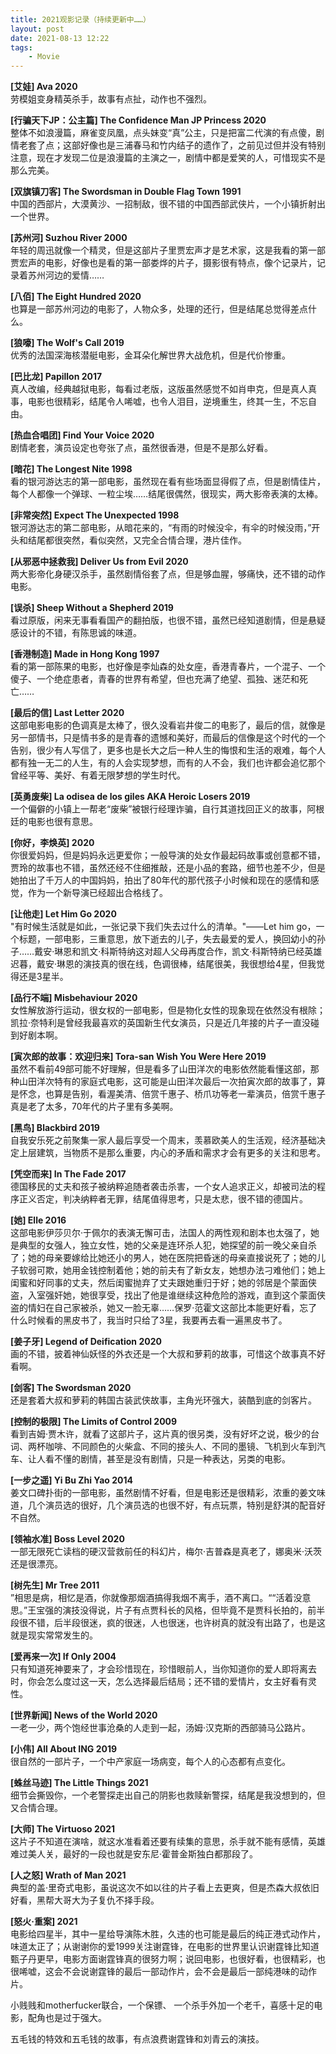 ```yaml
---
title: 2021观影记录（持续更新中……）
layout: post
date: 2021-08-13 12:22
tags: 
    - Movie
---
```


**[艾娃]  Ava 2020**  
劳模姐变身精英杀手，故事有点扯，动作也不强烈。

**[行骗天下JP：公主篇]  The Confidence Man JP Princess 2020**   
整体不如浪漫篇，麻雀变凤凰，点头妹变“真”公主，只是把富二代演的有点傻，剧情老套了点；这部好像也是三浦春马和竹内结子的遗作了，之前见过但并没有特别注意，现在才发现二位是浪漫篇的主演之一，剧情中都是爱笑的人，可惜现实不是那么完美。

**[双旗镇刀客]  The Swordsman in Double Flag Town 1991**  
中国的西部片，大漠黄沙、一招制敌，很不错的中国西部武侠片，一个小镇折射出一个世界。

**[苏州河] Suzhou River 2000**  
年轻的周迅就像一个精灵，但是这部片子里贾宏声才是艺术家，这是我看的第一部贾宏声的电影，好像也是看的第一部娄烨的片子，摄影很有特点，像个记录片，记录着苏州河边的爱情……

**[八佰]  The Eight Hundred 2020**  
也算是一部苏州河边的电影了，人物众多，处理的还行，但是结尾总觉得差点什么。

**[狼嚎]  The Wolf's Call 2019**  
优秀的法国深海核潜艇电影，金耳朵化解世界大战危机，但是代价惨重。

**[巴比龙]  Papillon 2017**  
真人改编，经典越狱电影，每看过老版，这版虽然感觉不如肖申克，但是真人真事，电影也很精彩，结尾令人唏嘘，也令人泪目，逆境重生，终其一生，不忘自由。

**[热血合唱团]  Find Your Voice 2020**  
剧情老套，演员设定也夸张了点，虽然很香港，但是不是那么好看。

**[暗花]  The Longest Nite 1998**  
看的银河游达志的第一部电影，虽然现在看有些场面显得假了点，但是剧情佳片，每个人都像一个弹球、一粒尘埃……结尾很偶然，很现实，两大影帝表演的太棒。

**[非常突然]  Expect The Unexpected 1998**  
银河游达志的第二部电影，从暗花来的，“有雨的时候没伞，有伞的时候没雨，”开头和结尾都很突然，看似突然，又完全合情合理，港片佳作。

**[从邪恶中拯救我]  Deliver Us from Evil 2020**  
两大影帝化身硬汉杀手，虽然剧情俗套了点，但是够血腥，够痛快，还不错的动作电影。

**[误杀]  Sheep Without a Shepherd 2019**  
看过原版，闲来无事看看国产的翻拍版，也很不错，虽然已经知道剧情，但是悬疑感设计的不错，有陈思诚的味道。

**[香港制造]  Made in Hong Kong 1997**  
看的第一部陈果的电影，也好像是李灿森的处女座，香港青春片，一个混子、一个傻子、一个绝症患者，青春的世界有希望，但也充满了绝望、孤独、迷茫和死亡……

**[最后的信]  Last Letter 2020**  
这部电影电影的色调真是太棒了，很久没看岩井俊二的电影了，最后的信，就像是另一部情书，只是情书多的是青春的遗憾和美好，而最后的信像是这个时代的一个告别，很少有人写信了，更多也是长大之后一种人生的悔恨和生活的艰难，每个人都有独一无二的人生，有的人会实现梦想，而有的人不会，我们也许都会追忆那个曾经平等、美好、有着无限梦想的学生时代。

**[英勇废柴] La odisea de los giles AKA Heroic Losers 2019**  
一个偏僻的小镇上一帮老“废柴”被银行经理诈骗，自行其道找回正义的故事，阿根廷的电影也很有意思。

**[你好，李焕英] 2020**  
你很爱妈妈，但是妈妈永远更爱你；一般导演的处女作最起码故事或创意都不错，贾玲的故事也不错，虽然还经不住细推敲，还是小品的套路，细节也差不少，但是她拍出了千万人的中国妈妈，拍出了80年代的那代孩子小时候和现在的感情和感觉，作为一个新导演已经超出合格线了。

**[让他走]  Let Him Go 2020**   
"有时候生活就是如此，一张记录下我们失去过什么的清单。"——Let him go，一个标题，一部电影，三重意思，放下逝去的儿子，失去最爱的爱人，换回幼小的孙子……戴安·琳恩和凯文·科斯特纳这对超人父母再度合作，凯文·科斯特纳已经英雄迟暮，戴安·琳恩的演技真的很在线，色调很棒，结尾很美，我很想给4星，但我觉得还是3星半。

**[品行不端]  Misbehaviour 2020**  
女性解放游行运动，很女权的一部电影，但是物化女性的现象现在依然没有根除；凯拉·奈特利是曾经我最喜欢的英国新生代女演员，只是近几年接的片子一直没碰到好剧本啊。

**[寅次郎的故事：欢迎归来]  Tora-san Wish You Were Here 2019**  
虽然不看前49部可能不好理解，但是看多了山田洋次的电影依然能看懂这部，那种山田洋次特有的家庭式电影，这可能是山田洋次最后一次拍寅次郎的故事了，算是怀念，也算是告别，看渥美清、倍赏千惠子、桥爪功等老一辈演员，倍赏千惠子真是老了太多，70年代的片子里有多美啊。

**[黑鸟]  Blackbird 2019**  
自我安乐死之前聚集一家人最后享受一个周末，羡慕欧美人的生活观，经济基础决定上层建筑，当物质不是那么重要，内心的矛盾和需求才会有更多的关注和思考。

**[凭空而来]  In The Fade 2017**  
德国移民的丈夫和孩子被纳粹追随者袭击杀害，一个女人追求正义，却被司法的程序正义否定，判决纳粹者无罪，结尾值得思考，只是太悲，很不错的德国片。

**[她]  Elle 2016**  
这部电影伊莎贝尔·于佩尔的表演无懈可击，法国人的两性观和剧本也太强了，她是典型的女强人，独立女性，她的父亲是连环杀人犯，她探望的前一晚父亲自杀了；她的母亲要嫁给比她还小的男人，她在医院把昏迷的母亲直接说死了；她的儿子软弱可欺，她用金钱控制着他；她的前夫有了新女友，她想办法刁难他们；她上闺蜜和好同事的丈夫，然后闺蜜抛弃了丈夫跟她重归于好；她的邻居是个蒙面侠盗，入室强奸她，她很享受，找出了他是谁继续这种危险的游戏，直到这个蒙面侠盗的情妇在自己家被杀，她又一脸无辜……保罗·范霍文这部比本能更好看，忘了什么时候看的黑皮书了，我当时只给了3星，我要再去看一遍黑皮书了。

**[姜子牙]  Legend of Deification 2020**  
画的不错，披着神仙妖怪的外衣还是一个大叔和萝莉的故事，可惜这个故事真不好看啊。

**[剑客]  The Swordsman 2020**  
还是套着大叔和萝莉的韩国古装武侠故事，主角光环强大，装酷到底的剑客片。

**[控制的极限]  The Limits of Control 2009**  
看到吉姆·贾木许，就看了这部片子，这片真的很另类，没有好坏之说，极少的台词、两杯咖啡、不同颜色的火柴盒、不同的接头人、不同的墨镜、飞机到火车到汽车、让人看不懂的剧情，甚至是没有剧情，只是一种表达，另类的电影。

**[一步之遥]  Yi Bu Zhi Yao 2014**  
姜文口碑扑街的一部电影，虽然剧情不好看，但是电影还是很精彩，浓重的姜文味道，几个演员选的很好，几个演员选的也很不好，有点玩票，特别是舒淇的配音好不自然。

**[领袖水准]  Boss Level 2020**  
一部无限死亡读档的硬汉营救前任的科幻片，梅尔·吉普森是真老了，娜奥米·沃茨还是很漂亮。

**[树先生]  Mr  Tree 2011**  
”相思是病，相忆是酒，你就像那烟酒搞得我烟不离手，酒不离口。““活着没意思。”王宝强的演技没得说，片子有点贾科长的风格，但毕竟不是贾科长拍的，前半段很不错，后半段很迷，疯的很迷，人也很迷，也许树真的就没有出路了，也是这就是现实常常发生的。

**[爱再来一次] If Only 2004**  
只有知道死神要来了，才会珍惜现在，珍惜眼前人，当你知道你的爱人即将离去时，你会怎么度过这一天，怎么选择最后结局；还不错的爱情片，女主好看有灵性。

**[世界新闻] News of the World 2020**  
一老一少，两个饱经世事沧桑的人走到一起，汤姆·汉克斯的西部骑马公路片。

**[小伟] All About ING 2019**  
很自然的一部片子，一个中产家庭一场病变，每个人的心态都有点变化。

**[蛛丝马迹]  The Little Things 2021**  
细节会撕毁你，一个老警探走出自己的阴影也救赎新警探，结尾是我没想到的，但又合情合理。

**[大师]  The Virtuoso 2021**  
这片子不知道在演啥，就这水准看着还要有续集的意思，杀手就不能有感情，英雄难过美人关，最好的一段也就是安东尼·霍普金斯独白都那段了。

**[人之怒]  Wrath of Man 2021**  
典型的盖·里奇式电影，虽说这次不如以往的片子看上去更爽，但是杰森大叔依旧好看，黑帮大哥大为子复仇不择手段。

**[怒火·重案] 2021**  
电影给四星半，其中一星给导演陈木胜，久违的也可能是最后的纯正港式动作片，味道太正了；从谢谢你的爱1999关注谢霆锋，在电影的世界里认识谢霆锋比知道甄子丹更早，电影方面谢霆锋真的很努力啊；说回电影，也很好看，也很精彩，也很唏嘘，这会不会说谢霆锋的最后一部动作片，会不会是最后一部纯港味的动作片。

小贱贱和motherfucker联合，一个保镖、 一个杀手外加一个老千，喜感十足的电影，配角也是过于强大。

五毛钱的特效和五毛钱的故事，有点浪费谢霆锋和刘青云的演技。